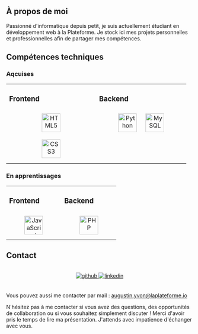 ## À propos de moi
Passionné d'informatique depuis petit, je suis actuellement étudiant en développement web à la Plateforme. Je stock ici mes projets personnelles et professionnelles afin de partager mes compétences.

## Compétences techniques

### Aqcuises

<table><tr><td valign="top" width="33%">

  
### Frontend  
<div align="center">  
  <img style="margin: 10px" src="https://profilinator.rishav.dev/skills-assets/html5-original-wordmark.svg" alt="HTML5" height="50" />
</div>
<div align="center">
  <img style="margin: 10px" src="https://profilinator.rishav.dev/skills-assets/css3-original-wordmark.svg" alt="CSS3" height="50" />
</div>

</td><td valign="top" width="33%">



### Backend  
<div align="center">
  <img style="margin: 10px" src="https://profilinator.rishav.dev/skills-assets/python-original.svg" alt="Python" height="50" />
  <img style="margin: 10px" src="https://www.freepnglogos.com/uploads/logo-mysql-png/logo-mysql-mysql-logo-png-transparent-svg-vector-bie-supply-13.png" alt="MySQL" height="50" />
</div>

</td></tr></table>

### En apprentissages

<table><tr><td valign="top" width="33%">



### Frontend  
<div align="center">
  <img style="margin: 10px" src="https://profilinator.rishav.dev/skills-assets/javascript-original.svg" alt="JavaScript" height="50" />
</div>

</td><td valign="top" width="33%">



### Backend  
<div align="center">
  <img style="margin: 10px" src="https://profilinator.rishav.dev/skills-assets/php-original.svg" alt="PHP" height="50" />
</div>

</td></tr></table>
   
## Contact <br> 

<br>
<div align="center">
<a href="https://github.com/augustin-yvon" target="_blank">
<img src=https://img.shields.io/badge/github-%2324292e.svg?&style=for-the-badge&logo=github&logoColor=white alt=github style="margin-bottom: 5px;" />
</a>
<a href="https://linkedin.com/in/augustin-yvon" target="_blank">
<img src=https://img.shields.io/badge/linkedin-%231E77B5.svg?&style=for-the-badge&logo=linkedin&logoColor=white alt=linkedin style="margin-bottom: 5px;" />
</a>
</div>
<br>

Vous pouvez aussi me contacter par mail : augustin.yvon@laplateforme.io

N'hésitez pas à me contacter si vous avez des questions, des opportunités de collaboration ou si vous souhaitez simplement discuter ! 
Merci d'avoir pris le temps de lire ma présentation. J'attends avec impatience d'échanger avec vous.
